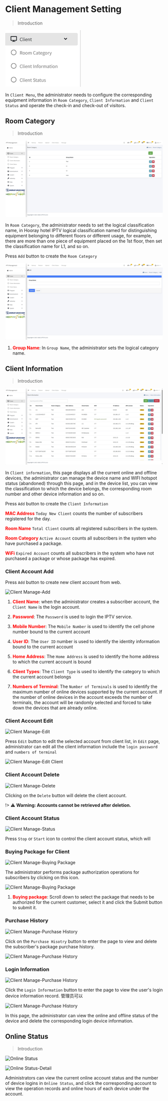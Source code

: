 # Client Management Setting

>Introduction

![Client Menu](_images/client/client_1.png)

In `Client Menu`, the administrator needs to configure the corresponding equipment information in `Room Category`, `Client Information` and `Client Status` and operate the check-in and check-out of visitors.

## Room Category

>Introduction

![Room Category](_images/client/client_2.png)

In `Room Category`, the administrator needs to set the logical classification name, in Hooray hotel IPTV logical classification named for distinguishing equipment belonging to different floors or different usage, for example, there are more than one piece of equipment placed on the 1st floor, then set the classification name for L1, and so on.

Press `Add` button to create the `Room Category`

![Room Category - Add](_images/client/client_3.png)

1. <font color="red">**Group Name**</font>: In `Group Name`, the administrator sets the logical category name.

## Client Information

>Introduction

![Client Information](_images/client/client_4.png)

In `Client information`, this page displays all the current online and offline devices, the administrator can manage the device name and WIFI hotspot status (abandoned) through this page, and in the device list, you can view the classification to which the device belongs, the corresponding room number and other device information and so on.

Press `Add` button to create the `Client Information`

<font color="red">**MAC Address**</font> `Today New Client` counts the number of subscribers registered for the day.

<font color="red">**Room Name**</font> `Total Client` counts all registered subscribers in the system.

<font color="red">**Room Category**</font> `Active Account` counts all subscribers in the system who have purchased a package.

<font color="red">**WiFi**</font> `Expired Account` counts all subscribers in the system who have not purchased a package or whose package has expired.



### Client Account Add

Press `Add` button to create new client account from web.

![Client Manage-Add](_images/15-1.png)

1. <font color="red">**Client Name**</font>:  when the administrator creates a subscriber account, the `Client Name` is the login account.

2. <font color="red">**Password**</font>: The `Password` is used to login the IPTV service.

3. <font color="red">**Mobile Number**</font>: The `Mobile Number` is  used to identify the cell phone number bound to the current account

4. <font color="red">**User ID**</font>: The `User ID` number is used to identify the identity information bound to the current account

5. <font color="red">**Home Address**</font>: The `Home Address` is used to identify the home address to which the current account is bound

6. <font color="red">**Client Types**</font>: The `Client Type` is used to identify the category to which the current account belongs

7. <font color="red">**Numbers of Terminal**</font>: The `Number of Terminals` is used to identify the maximum number of online devices supported by the current account. If the number of online devices in the account exceeds the number of terminals, the account will be randomly selected and forced to take down the devices that are already online.

### Client Account Edit

![Client Manage-Edit](_images/icon/icon-5.png)

Press `Edit` button to edit the selected account from client list, in `Edit` page, administrator can edit all the client information include the `login password` and `numbers of terminal`

![Client Manage-Edit Client](_images/15-5.png)


### Client Account Delete

![Client Manage-Delete](_images/icon/icon-6.png)

Clicking on the `Delete` button will delete the client account.

!> :warning: **Warning: Accounts cannot be retrieved after deletion.**



### Client Account Status

![Client Manage-Status](_images/icon/icon-1.png)

Press `Stop` or `Start` icon to control the client account status, which will 


### Buying Package for Client

![Client Manage-Buying Package](_images/icon/icon-2.png)

The administrator performs package authorization operations for subscribers by clicking on this icon.

![Client Manage-Buying Package](_images/15-2.png)

1. <font color="red">**Buying package**</font>: Scroll down to select the package that needs to be authorized for the current customer, select it and click the Submit button to submit it.

### Purchase History

![Client Manage-Purchase History](_images/icon/icon-3.png)


Click on the `Purchase Hisotry` button to enter the page to view and delete the subscriber's package purchase history.

![Client Manage-Purchase History](_images/15-3.png)

### Login Information

![Client Manage-Purchase History](_images/icon/icon-4.png)

Click the `Login Information` button to enter the page to view the user's login device information record. 管理员可以

![Client Manage-Purchase History](_images/15-4.png)

In this page, the administrator can view the online and offline status of the device and delete the corresponding login device information.

## Online Status

>Introduction

![Online Status](_images/15-6.png)

![Online Status-Detail](_images/15-7.png)

Administrators can view the current online account status and the number of device logins in `Online Status`, and click the corresponding account to view the operation records and online hours of each device under the account.

